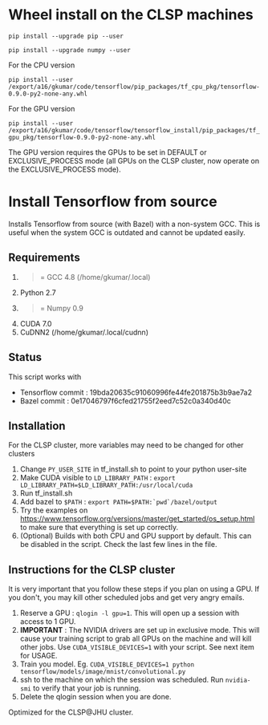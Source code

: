 # Wheel install on the CLSP machines
``pip install --upgrade pip --user``

``pip install --upgrade numpy --user``

For the CPU version

``pip install --user /export/a16/gkumar/code/tensorflow/pip_packages/tf_cpu_pkg/tensorflow-0.9.0-py2-none-any.whl``

For the GPU version

``pip install --user /export/a16/gkumar/code/tensorflow/tensorflow_install/pip_packages/tf_gpu_pkg/tensorflow-0.9.0-py2-none-any.whl``

The GPU version requires the GPUs to be set in DEFAULT or EXCLUSIVE_PROCESS mode (all GPUs on the CLSP cluster, now operate on the EXCLUSIVE_PROCESS mode).

# Install Tensorflow from source

Installs Tensorflow from source (with Bazel) with a non-system GCC. This is useful
when the system GCC is outdated and cannot be updated easily.

## Requirements
1. >= GCC 4.8 (/home/gkumar/.local)
2. Python 2.7
3. >= Numpy 0.9
4. CUDA 7.0
5. CuDNN2 (/home/gkumar/.local/cudnn)

## Status
This script works with
* Tensorflow commit : 19bda20635c91060996fe44fe201875b3b9ae7a2
* Bazel commit : 0e17046797f6cfed21755f2eed7c52c0a340d40c

## Installation
For the CLSP cluster, more variables may need to be changed for other clusters

1. Change ``PY_USER_SITE`` in tf_install.sh to point to your python user-site
2. Make CUDA visible to ``LD_LIBRARY_PATH`` : ``export LD_LIBRARY_PATH=$LD_LIBRARY_PATH:/usr/local/cuda``
3. Run tf_install.sh
4. Add bazel to ``$PATH`` : ``export PATH=$PATH:`pwd`/bazel/output``
5. Try the examples on https://www.tensorflow.org/versions/master/get_started/os_setup.html to make
    sure that everything is set up correctly.
6. (Optional) Builds with both CPU and GPU support by default. This can be disabled in the script.
    Check the last few lines in the file.

## Instructions for the CLSP cluster
It is very important that you follow these steps if you plan on using a GPU. If you don't, you may kill other scheduled jobs and get very angry emails.

1. Reserve a GPU : ``qlogin -l gpu=1``. This will open up a session with access to 1 GPU.
2. **IMPORTANT** : The NVIDIA drivers are set up in exclusive mode. This will cause your training script to grab all GPUs on the machine and will kill other jobs. Use ``CUDA_VISIBLE_DEVICES=1`` with your script. See next item for USAGE.
2. Train you model. Eg. ``CUDA_VISIBLE_DEVICES=1 python tensorflow/models/image/mnist/convolutional.py``
3. ssh to the machine on which the session was scheduled. Run ``nvidia-smi`` to verify that your job is running.
4. Delete the qlogin session when you are done.

Optimized for the CLSP@JHU cluster.
